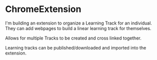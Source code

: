 # ChromeExtension

I'm building an extension to organize a Learning Track for an individual.  They can add webpages to build a linear learning track for themselves.  

Allows for multiple Tracks to be created and cross linked together.

Learning tracks can be published/downloaded and imported into the extension.
